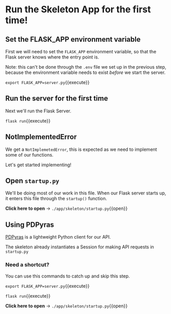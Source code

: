 # Run the Skeleton App for the first time!

## Set the FLASK_APP environment variable

First we will need to set the `FLASK_APP` environment variable, so that the Flask server knows where the entry point is.

Note: this can't be done through the `.env` file we set up in the previous step, because the environment variable needs to exist _before_ we start the server.

`export FLASK_APP=server.py`{{execute}}

## Run the server for the first time


Next we'll run the Flask Server.

`flask run`{{execute}}

## NotImplementedError

We get a `NotImplemetedError`, this is expected as we need to implement some of our functions.

Let's get started implementing!

## Open `startup.py`

We'll be doing most of our work in this file. When our Flask server starts up, it enters this file through the `startup()` function.

**Click here to open** -> `./app/skeleton/startup.py`{{open}}

## Using PDPyras

[PDPyras](https://github.com/PagerDuty/pdpyras) is a lightweight Python client for our API.

The skeleton already instantiates a Session for making API requests in `startup.py`

### Need a shortcut?

You can use this commands to catch up and skip this step.

`export FLASK_APP=server.py`{{execute}}

`flask run`{{execute}}

**Click here to open** -> `./app/skeleton/startup.py`{{open}}
